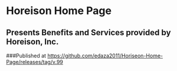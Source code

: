 # Horeison Home Page
## Presents Benefits and Services provided by Horeison, Inc.
###Published at https://github.com/edaza2011/Horiseon-Home-Page/releases/tag/v.99
